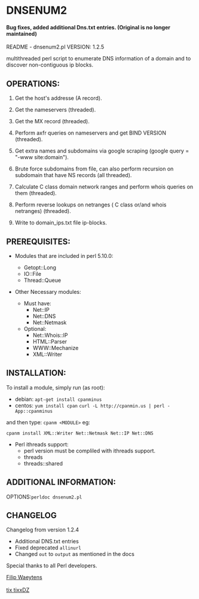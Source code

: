 # DNSENUM2

#### Bug fixes, added additional Dns.txt entries. (Original is no longer maintained)


README - dnsenum2.pl VERSION: 1.2.5

multithreaded perl script to enumerate DNS information of a domain
and to discover non-contiguous ip blocks.

## OPERATIONS:

1) Get the host's addresse (A record).

2) Get the nameservers (threaded).

3) Get the MX record (threaded).

4) Perform axfr queries on nameservers and get BIND VERSION (threaded).

5) Get extra names and subdomains via google scraping
   (google query = "-www site:domain").

6) Brute force subdomains from file, can also perform recursion
   on subdomain that have NS records (all threaded).

7) Calculate C class domain network ranges and perform whois
   queries on them (threaded).

8) Perform reverse lookups on netranges
   ( C class or/and whois netranges) (threaded).

9) Write to domain_ips.txt file ip-blocks.


## PREREQUISITES: 
* Modules that are included in perl 5.10.0:
	* Getopt::Long 
	* IO::File 
	* Thread::Queue

 * Other Necessary modules:
	* Must have:
		* Net::IP
		* Net::DNS 
		* Net::Netmask
	* Optional:
		* Net::Whois::IP
		* HTML::Parser
		* WWW::Mechanize
		* XML::Writer
		
## INSTALLATION:

To install a module, simply run (as root):

* debian:	`apt-get install cpanminus`
* centos: `yum install cpan`
	`curl -L http://cpanmin.us | perl - App::cpanminus`

and then type: `cpanm <MODULE>` eg:

`cpanm install XML::Writer Net::Netmask Net::IP Net::DNS`

 * Perl ithreads support:
	* perl version must be compliled with ithreads support.
	* threads
	* threads::shared

## ADDITIONAL INFORMATION:
OPTIONS:`perldoc dnsenum2.pl`

## CHANGELOG
Changelog from version 1.2.4
- Additional DNS.txt entries
- Fixed deprecated `allinurl`
- Changed `out` to `output` as mentioned in the docs

Special thanks to all Perl developers.

[Filip Waeytens](mailto:filip.waeytens@gmail.com)<br>	
[tix tixxDZ](mailto:tixxdz@gmail.com)
